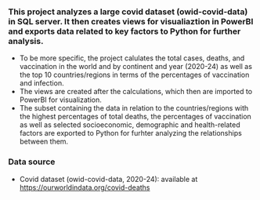 ### This project analyzes a large covid dataset (owid-covid-data) in SQL server. It then creates views for visualiaztion in PowerBI and exports data related to key factors to Python for further analysis. 
- To be more specific, the project calulates the total cases, deaths, and vaccination in the world and by continent and year (2020-24) as well as the top 10 countries/regions in terms of the percentages of vaccination and infection.
- The views are created after the calculations, which then are imported to PowerBI for visualization.
- The subset containing the data in relation to the countries/regions with the highest percentages of total deaths, the percentages of vaccination as well as selected socioeconomic, demographic and health-related factors are exported to Python for furhter analyzing the relationships between them.

### Data source
- Covid dataset (owid-covid-data, 2020-24): available at https://ourworldindata.org/covid-deaths
